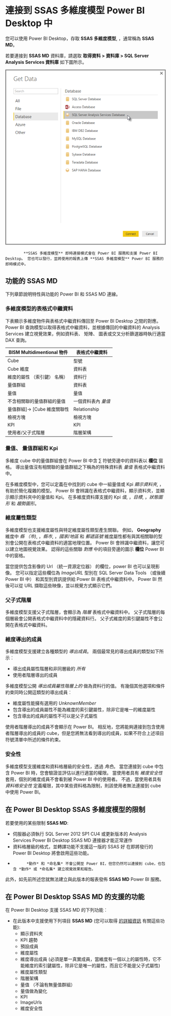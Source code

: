 <properties
   pageTitle="Power BI Desktop 中的 analysis Services 多維度資料"
   description="Power BI Desktop 中的 analysis Services 多維度資料"
   services="powerbi"
   documentationCenter=""
   authors="davidiseminger"
   manager="mblythe"
   backup=""
   editor=""
   tags=""
   qualityFocus="no"
   qualityDate=""/>

<tags
   ms.service="powerbi"
   ms.devlang="NA"
   ms.topic="article"
   ms.tgt_pltfrm="NA"
   ms.workload="powerbi"
   ms.date="10/12/2016"
   ms.author="davidi"/>

# 連接到 SSAS 多維度模型 Power BI Desktop 中  

您可以使用 Power BI Desktop，存取 **SSAS 多維度模型**, ，通常稱為 **SSAS MD**。

若要連接到 **SSAS MD** 資料庫，請選取 **取得資料 &gt; 資料庫 &gt; SQL Server Analysis Services 資料庫** 如下圖所示。

![](media/powerbi-desktop-ssas-multidimensional/ssas-multidimensional-2.png)


            **SSAS 多維度模型** 即時連接模式會在 Power BI 服務和支援 Power BI Desktop。 您也可以發行，並將使用的報表上傳 **SSAS 多維度模型** Power BI 服務的即時模式中。

## 功能的 SSAS MD
下列章節說明特性與功能的 Power BI 和 SSAS MD 連線。

### 多維度模型的表格式中繼資料
下表顯示多維度物件與表格式中繼資料傳回至 Power BI Desktop 之間的對應。 Power BI 查詢模型以取得表格式中繼資料，並根據傳回的中繼資料的 Analysis Services 建立視覺效果，例如資料表、 矩陣、 圖表或交叉分析篩選器時執行適當 DAX 查詢。

|BISM Multidimentional 物件 |表格式中繼資料|
|---|---|
|Cube|型號 |
|Cube 維度 | 資料表 |
|維度的屬性 （索引鍵） 名稱） | 資料行  |
|量值群組 | 資料表|
|量值 | 量值 |
|不含相關聯的量值群組的量值 | 一個資料表內 *量值*|
|量值群組]-> [Cube 維度關聯性 | Relationship |
|檢視方塊 | 檢視方塊|
|KPI | KPI |
|使用者/父子式階層 | 階層架構 |

### 量值、 量值群組和 Kpi
多維度 cube 中的量值群組會在 Power BI 中含 ∑ 符號旁邊中的資料表以 **欄位** 窗格。 導出量值沒有相關聯的量值群組之下稱為的特殊資料表 *量值* 表格式中繼資料中。

在多維度模型中，您可以定義在中找到的 cube 中一組量值或 Kpi *顯示資料夾*, ，有助於簡化複雜的模型。 Power BI 會辨識在表格式中繼資料，顯示資料夾，並顯示顯示資料夾中的量值和 Kpi。 在多維度資料庫支援的 Kpi *值*, ，*目標*, ，*狀態圖形* 和 *趨勢圖形*。

### 維度屬性類型
多維度模型也支援維度屬性與特定維度屬性類型產生關聯。 例如， **Geography** 維度中 *縣 （市)*, ，*縣市*, ，*國家/地區* 和 *郵遞區號* 維度屬性都有與其相關聯的型別會公開在表格式中繼資料的適當地理位置。 Power BI 會辨識中繼資料，讓您可以建立地圖視覺效果。 認得的這些關聯 *對應* 中的項目旁邊的圖示 **欄位** Power BI 中的窗格。

當您提供包含影像的 Url （統一資源定位器） 的欄位，power BI 也可以呈現影像。 您可以指定這些欄位為 *ImageURL* 型別在 SQL Server Data Tools （或後續 Power BI 中） 和其型別資訊提供給 Power BI 表格式中繼資料中。 Power BI 然後可以從 URL 擷取這些映像，並以視覺方式顯示它們。

### 父子式階層
多維度模型支援父子式階層，會顯示為 *階層* 表格式中繼資料中。 父子式階層的每個層級會公開表格式中繼資料中的隱藏資料行。 父子式維度的索引鍵屬性不會公開在表格式中繼資料。

### 維度導出的成員
多維度模型支援建立各種類型的 *導出成員*。 兩個最常見的導出成員的類型如下所示︰

-   導出成員屬性階層和非同層級的 *所有*
-   使用者階層導出的成員

多維度模型公開 *導出成員屬性階層上的* 做為資料行的值。 有幾個其他選項和條件約束同時公開這類型的導出成員︰
-   維度屬性能擁有選用的 *UnknownMember*
-   包含導出的成員屬性不能為維度的索引鍵屬性，除非它是唯一的維度屬性
-   包含導出的成員的屬性不可以是父子式屬性

使用者階層導出的成員不會顯示在 Power BI。 相反地，您將能夠連接到包含使用者階層導出的成員的 cube，但是您將無法看到導出的成員，如果不符合上述項目符號清單中所述的條件約束。

### 安全性
多維度模型支援維度和資料格層級的安全性，透過 *角色*。 當您連接到 cube 中包含 Power BI 時，您會驗證並評估以進行適當的權限。 當使用者具有 *維度安全性* 套用，個別的維度成員不會看到被 Power BI 中的使用者。 不過，當使用者具有 *資料格安全性* 定義權限，其中某些資料格為限制，則該使用者無法連接到 cube 中使用 Power BI。

## 在 Power BI Desktop SSAS 多維度模型的限制
若要使用的某些限制 **SSAS MD**:

-   伺服器必須執行 SQL Server 2012 SP1 CU4 或更新版本的 Analysis Services Power BI Desktop SSAS MD 連接器才能正常運作
-   資料格層級的格式，並轉譯功能不支援這一版的 SSAS 好 在即將發行的 Power BI Desktop 將會啟用這些功能。
-   
            *動作* 和 *命名集* 不會公開至 Power BI，但您仍然可以連接到 cube，也包含 *動作* 或 *命名集* 建立視覺效果和報告。

此外，如先前所述您就無法建立與此版本的報表發佈 **SSAS MD** Power BI 服務。

## 在 Power BI Desktop SSAS MD 的支援的功能
在 Power BI Desktop 支援 SSAS MD 的下列功能︰

-   在此版本中支援使用下列項目 **SSAS MD** (您可以取得 [的詳細資訊](https://msdn.microsoft.com/library/jj969574.aspx) 有關這些功能):
    - 顯示資料夾
    - KPI 趨勢
    - 預設成員
    - 維度屬性
    - 維度導出成員 (必須是單一真實成員，當維度有一個以上的屬性時，它不能維度的索引鍵屬性，除非它是唯一的屬性，而且它不能是父子式屬性)
    - 維度屬性類型
    - 階層架構
    - 量值 （不論有無量值群組）
    - 量值做為變化
    - KPI
    - ImageUrls
    - 維度安全性
